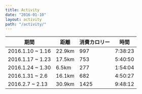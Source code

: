 ```yaml
---
title: Activity
date: "2016-01-10"
layout: activity
path: "/activity/"
---
```


期間|距離|消費カロリー|時間
---|---|---|---
2016.1.10 ~ 1.16|22.9km|997|7:38:23
2016.1.17 ~ 1.23|17.5km|753|5:40:50
2016.1.24 ~ 1.30|6.5km|277|1:54:04
2016.1.31 ~ 2.6|16.1km|682|4:50:27
2016.2.7 ~ 2.13|30.9km|1425|9:48:12
